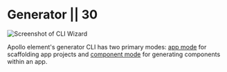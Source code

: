 # Generator || 30

![Screenshot of CLI Wizard](../../../packages/create/create-screenshot.png)

Apollo element's generator CLI has two primary modes: [app mode](./app.md) for scaffolding app projects and [component mode](./component.md) for generating components within an app.
